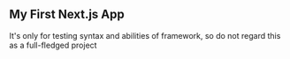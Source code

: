 ## My First Next.js App

It's only for testing syntax and abilities of framework, so do not regard this as a full-fledged project
